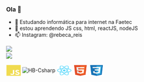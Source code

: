 

### Ola 👋


- 🔭 Estudando informática para internet na Faetec
- 🌱 estou aprendendo JS css, html, reactJS, nodeJS
- 📫 Instagram: @rebeca_reis

<div>
  <img align="center" height="177em" src="https://github-readme-stats.vercel.app/api/top-langs/?username=Rebeca-reis16&layout=compact&lang_count=16&theme=merko"/><br>
  <img align="center" height="158em" src="https://github-readme-stats.vercel.app/api?username=Rebeca-reis16&_icons=true&theme=merko&count_private=true"/>
</div>

<div style="display: inline_block"><br>
  <img align="center" alt="HB-Js" height="30" width="40" src="https://raw.githubusercontent.com/devicons/devicon/master/icons/javascript/javascript-plain.svg">
  <img align="center" alt="HB-Csharp" height="30" width="40" src="https://cdn.jsdelivr.net/gh/devicons/devicon/icons/nodejs/nodejs-original.svg">
  <img align="center" alt="HB-React" height="30" width="40" src="https://raw.githubusercontent.com/devicons/devicon/master/icons/react/react-original.svg">
  <img align="center" alt="HB-HTML" height="30" width="40" src="https://raw.githubusercontent.com/devicons/devicon/master/icons/html5/html5-original.svg">
  <img align="center" alt="HB-CSS" height="30" width="40" src="https://raw.githubusercontent.com/devicons/devicon/master/icons/css3/css3-original.svg">
